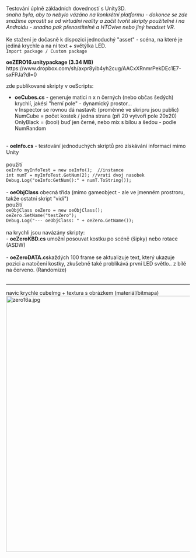 Testování úplně základních dovedností s Unity3D.<br />
<i>snaha byla, aby to nebylo vázáno na konkrétní platformu - dokonce se zde snažíme oprostit se od virtuální reality a začít tvořit skripty použitelné i na Androidu - snadno pak přenostitelné a HTCvive nebo jiný headset VR.</i> <br />
 <br />
Ke stažení je dočasně k dispozici jednoduchý "asset" - scéna, na které je jediná krychle a na ní text + světýlka LED.<br />
<code>Import package / Custom package</code>

<b>
oeZERO16.unitypackage (3.34 MB)</b> https://www.dropbox.com/sh/axpr8yib4yh2cug/AACxXRnmrPekDEc1E7-sxFPJa?dl=0<br />

zde publikované skripty v oeScripts:
- <b>oeCubes.cs</b> - generuje matici n x n černých (nebo občas šedých) krychlí, jakési "herní pole" - dynamický prostor...<br />
v Inspector se rovnou dá nastavit: (proměnné ve skripru jsou public)<br />
NumCube = počet kostek / jedna strana (při 20 vytvoří pole 20x20)<br />
OnlyBlack = (bool) buď jen černé, nebo mix s bílou a šedou - podle NumRandom<br />
<br />
- <b>oeInfo.cs</b> - testování jednoduchých skriptů pro získávání informací mimo Unity<br /><br />
použití<br />
<code>oeInfo myInfoTest = new oeInfo();  //instance</code><br />
<code>int numT = myInfoTest.GetNum(2); //vrati dvoj nasobek </code><br />
<code>Debug.Log("oeInfo:GetNum():" + numT.ToString()); </code><br />
<br />
- <b>oeObjClass</b> obecná třída (mimo gameobject - ale ve jmenném prostroru, takže ostatní skript "vidí")<br />
použití<br />
<code>oeObjClass oeZero = new oeObjClass();</code><br />
<code>oeZero.SetName("testZero");</code><br />
<code>Debug.Log("--- oeObjClass: " + oeZero.GetName());</code><br />

<br />
na krychli jsou navázány skripty:<br />
- <b>oeZeroKBD.cs</b> umožní posouvat kostku po scéně (šipky) nebo rotace (ASDW) <br />
<br />
- <b>oeZeroDATA.cs</b>každých 100 frame se aktualizuje text, který ukazuje pozici a natočení kostky, zkušebně také problikává první LED světlo.. z bílé na červeno. (Randomize)	<br />
<br />
<hr />
navíc krychle cubeImg + textura s obrázkem (materiál/bitmapa) <br />

<img src="https://raw.githubusercontent.com/octopusengine/unity-HTCvive/master/oeZERO16/images/zero16a.jpg" alt="zero16a.jpg" width="700">




